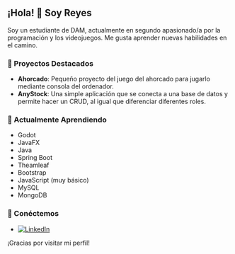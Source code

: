 ## ¡Hola! 👋 Soy Reyes

Soy un estudiante de DAM, actualmente en segundo apasionado/a por la programación y los videojuegos. Me gusta aprender nuevas habilidades en el camino.

### 🚀 Proyectos Destacados

- **Ahorcado**: Pequeño proyecto del juego del ahorcado para jugarlo mediante consola del ordenador.
- **AnyStock**: Una simple aplicación que se conecta a una base de datos y permite hacer un CRUD, al igual que diferenciar diferentes roles.

### 🌱 Actualmente Aprendiendo

- Godot
- JavaFX
- Java
- Spring Boot
- Theamleaf
- Bootstrap
- JavaScript (muy básico)
- MySQL
- MongoDB

### 💬 Conéctemos

- [![LinkedIn](https://img.icons8.com/?size=100&id=13930&format=png&color=000000)](https://www.linkedin.com/in/reyes-amador-jurado-1684246b/)

¡Gracias por visitar mi perfil!
